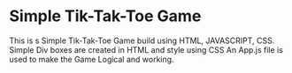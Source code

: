 # Simple Tik-Tak-Toe Game

This is s Simple Tik-Tak-Toe Game build using HTML, JAVASCRIPT, CSS.
Simple Div boxes are created in HTML and style using CSS
An App.js file is used to make the Game Logical and working.

